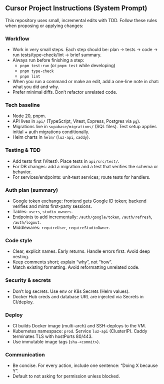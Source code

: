 ## Cursor Project Instructions (System Prompt)

This repository uses small, incremental edits with TDD. Follow these rules when proposing or applying changes:

### Workflow

- Work in very small steps. Each step should be: plan → tests → code → run tests/type-check/lint → brief summary.
- Always run before finishing a step:
  - `pnpm test:run` (or `pnpm test` while developing)
  - `pnpm type-check`
  - `pnpm lint`
- When you run a command or make an edit, add a one-line note in chat: what you did and why.
- Prefer minimal diffs. Don’t refactor unrelated code.

### Tech baseline

- Node 20, pnpm.
- API lives in `api/` (TypeScript, Vitest, Express, Postgres via `pg`).
- Migrations live in `supabase/migrations/` (SQL files). Test setup applies initial + auth migrations conditionally.
- Helm charts in `helm/` (`luz-api`, `caddy`).

### Testing & TDD

- Add tests first (Vitest). Place tests in `api/src/test/`.
- For DB changes: add a migration and a test that verifies the schema or behavior.
- For services/endpoints: unit-test services; route tests for handlers.

### Auth plan (summary)

- Google token exchange: frontend gets Google ID token; backend verifies and mints first-party sessions.
- Tables: `users`, `studio_owners`.
- Endpoints to add incrementally: `/auth/google/token`, `/auth/refresh`, `/auth/logout`.
- Middlewares: `requireUser`, `requireStudioOwner`.

### Code style

- Clear, explicit names. Early returns. Handle errors first. Avoid deep nesting.
- Keep comments short; explain “why”, not “how”.
- Match existing formatting. Avoid reformatting unrelated code.

### Security & secrets

- Don’t log secrets. Use env or K8s Secrets (Helm values).
- Docker Hub creds and database URL are injected via Secrets in CI/deploy.

### Deploy

- CI builds Docker image (multi-arch) and SSH-deploys to the VM.
- Kubernetes namespace: `prod`. Service `luz-api` (ClusterIP). Caddy terminates TLS with hostPorts 80/443.
- Use immutable image tags (`sha-<commit>`).

### Communication

- Be concise. For every action, include one sentence: “Doing X because Y”.
- Default to not asking for permission unless blocked.
